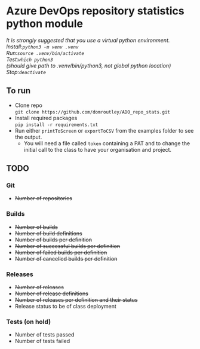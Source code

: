 # Azure DevOps repository statistics python module

*It is strongly suggested that you use a virtual python environment.  
Install:`python3 -m venv .venv`  
Run:`source .venv/bin/activate`  
Test:`which python3`  
(should give path to .venv/bin/python3, not global python location)  
Stop:`deactivate`*

## To run
- Clone repo  
  `git clone https://github.com/domroutley/ADO_repo_stats.git`
- Install required packages  
  `pip install -r requirements.txt`
- Run either `printToScreen` or `exportToCSV` from the examples folder to see the output.
  - You will need a file called `token` containing a PAT and to change the initial call to the class to have your organisation and project.


## TODO
### Git
- ~~Number of repositories~~

### Builds
- ~~Number of builds~~
- ~~Number of build definitions~~
- ~~Number of builds per definition~~
- ~~Number of successful builds per definition~~
- ~~Number of failed builds per definition~~
- ~~Number of cancelled builds per definition~~


### Releases
- ~~Number of releases~~
- ~~Number of release definitions~~
- ~~Number of releases per definition and their status~~
- Release status to be of class deployment


### Tests (on hold)
- Number of tests passed
- Number of tests failed
